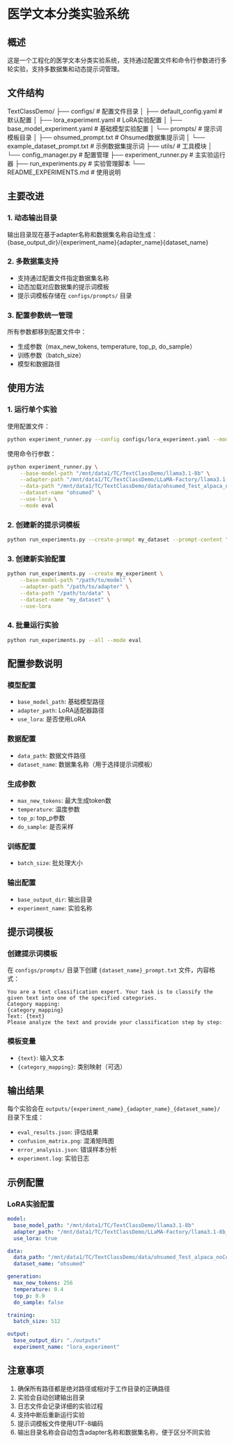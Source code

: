 # 医学文本分类实验系统

## 概述

这是一个工程化的医学文本分类实验系统，支持通过配置文件和命令行参数进行多轮实验，支持多数据集和动态提示词管理。

## 文件结构
TextClassDemo/
├── configs/ # 配置文件目录
│ ├── default_config.yaml # 默认配置
│ ├── lora_experiment.yaml # LoRA实验配置
│ ├── base_model_experiment.yaml # 基础模型实验配置
│ └── prompts/ # 提示词模板目录
│ ├── ohsumed_prompt.txt # Ohsumed数据集提示词
│ └── example_dataset_prompt.txt # 示例数据集提示词
├── utils/ # 工具模块
│ └── config_manager.py # 配置管理
├── experiment_runner.py # 主实验运行器
├── run_experiments.py # 实验管理脚本
└── README_EXPERIMENTS.md # 使用说明


## 主要改进

### 1. 动态输出目录
输出目录现在基于adapter名称和数据集名称自动生成：
{base_output_dir}/{experiment_name}{adapter_name}{dataset_name}


### 2. 多数据集支持
- 支持通过配置文件指定数据集名称
- 动态加载对应数据集的提示词模板
- 提示词模板存储在 `configs/prompts/` 目录

### 3. 配置参数统一管理
所有参数都移到配置文件中：
- 生成参数（max_new_tokens, temperature, top_p, do_sample）
- 训练参数（batch_size）
- 模型和数据路径

## 使用方法

### 1. 运行单个实验

使用配置文件：
```bash
python experiment_runner.py --config configs/lora_experiment.yaml --mode eval
```

使用命令行参数：
```bash
python experiment_runner.py \
    --base-model-path "/mnt/data1/TC/TextClassDemo/llama3.1-8b" \
    --adapter-path "/mnt/data1/TC/TextClassDemo/LLaMA-Factory/llama3.1-8b_ohsumed_lora_english_zeroshotCoT" \
    --data-path "/mnt/data1/TC/TextClassDemo/data/ohsumed_Test_alpaca_noCoT_updated.json" \
    --dataset-name "ohsumed" \
    --use-lora \
    --mode eval
```

### 2. 创建新的提示词模板

```bash
python run_experiments.py --create-prompt my_dataset --prompt-content "Your prompt template here"
```

### 3. 创建新实验配置

```bash
python run_experiments.py --create my_experiment \
    --base-model-path "/path/to/model" \
    --adapter-path "/path/to/adapter" \
    --data-path "/path/to/data" \
    --dataset-name "my_dataset" \
    --use-lora
```

### 4. 批量运行实验

```bash
python run_experiments.py --all --mode eval
```

## 配置参数说明

### 模型配置
- `base_model_path`: 基础模型路径
- `adapter_path`: LoRA适配器路径
- `use_lora`: 是否使用LoRA

### 数据配置
- `data_path`: 数据文件路径
- `dataset_name`: 数据集名称（用于选择提示词模板）

### 生成参数
- `max_new_tokens`: 最大生成token数
- `temperature`: 温度参数
- `top_p`: top_p参数
- `do_sample`: 是否采样

### 训练配置
- `batch_size`: 批处理大小

### 输出配置
- `base_output_dir`: 输出目录
- `experiment_name`: 实验名称

## 提示词模板

### 创建提示词模板
在 `configs/prompts/` 目录下创建 `{dataset_name}_prompt.txt` 文件，内容格式：
```
You are a text classification expert. Your task is to classify the given text into one of the specified categories.
Category mapping:
{category_mapping}
Text: {text}
Please analyze the text and provide your classification step by step:
```

### 模板变量
- `{text}`: 输入文本
- `{category_mapping}`: 类别映射（可选）

## 输出结果

每个实验会在 `outputs/{experiment_name}_{adapter_name}_{dataset_name}/` 目录下生成：

- `eval_results.json`: 评估结果
- `confusion_matrix.png`: 混淆矩阵图
- `error_analysis.json`: 错误样本分析
- `experiment.log`: 实验日志

## 示例配置

### LoRA实验配置
```yaml
model:
  base_model_path: "/mnt/data1/TC/TextClassDemo/llama3.1-8b"
  adapter_path: "/mnt/data1/TC/TextClassDemo/LLaMA-Factory/llama3.1-8b_ohsumed_lora_english_zeroshotCoT"
  use_lora: true

data:
  data_path: "/mnt/data1/TC/TextClassDemo/data/ohsumed_Test_alpaca_noCoT_updated.json"
  dataset_name: "ohsumed"

generation:
  max_new_tokens: 256
  temperature: 0.4
  top_p: 0.9
  do_sample: false

training:
  batch_size: 512

output:
  base_output_dir: "./outputs"
  experiment_name: "lora_experiment"
```

## 注意事项

1. 确保所有路径都是绝对路径或相对于工作目录的正确路径
2. 实验会自动创建输出目录
3. 日志文件会记录详细的实验过程
4. 支持中断后重新运行实验
5. 提示词模板文件使用UTF-8编码
6. 输出目录名称会自动包含adapter名称和数据集名称，便于区分不同实验